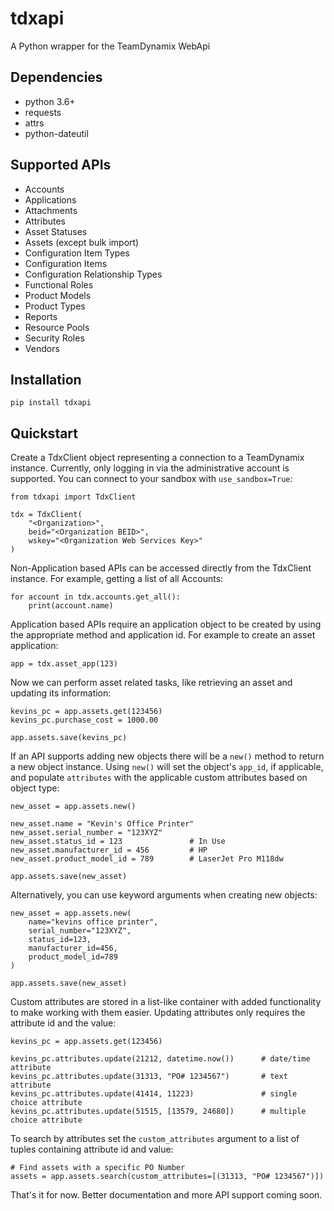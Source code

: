# tdxapi

A Python wrapper for the TeamDynamix WebApi

## Dependencies

* python 3.6+
* requests
* attrs
* python-dateutil

## Supported APIs

* Accounts
* Applications
* Attachments
* Attributes
* Asset Statuses
* Assets (except bulk import)
* Configuration Item Types
* Configuration Items
* Configuration Relationship Types
* Functional Roles
* Product Models
* Product Types
* Reports
* Resource Pools
* Security Roles
* Vendors

## Installation

```
pip install tdxapi
```

## Quickstart

Create a TdxClient object representing a connection to a TeamDynamix instance. Currently, only logging in via the administrative account is supported. You can connect to your sandbox with ```use_sandbox=True```:

```
from tdxapi import TdxClient

tdx = TdxClient(
    "<Organization>",
    beid="<Organization BEID>",
    wskey="<Organization Web Services Key>"
)
```

Non-Application based APIs can be accessed directly from the TdxClient instance. For example, getting a list of all Accounts:

```
for account in tdx.accounts.get_all():
    print(account.name)
```

Application based APIs require an application object to be created by using the appropriate method and application id. For example to create an asset application:

```
app = tdx.asset_app(123)
```

Now we can perform asset related tasks, like retrieving an asset and updating its information:

```
kevins_pc = app.assets.get(123456)
kevins_pc.purchase_cost = 1000.00

app.assets.save(kevins_pc)
```

If an API supports adding new objects there will be a ```new()``` method to return a new object instance. Using ```new()``` will set the object's ```app_id```, if applicable, and populate ```attributes``` with the applicable custom attributes based on object type:

```
new_asset = app.assets.new()

new_asset.name = "Kevin's Office Printer"
new_asset.serial_number = "123XYZ"
new_asset.status_id = 123               # In Use
new_asset.manufacturer_id = 456         # HP
new_asset.product_model_id = 789        # LaserJet Pro M118dw

app.assets.save(new_asset)
``` 

Alternatively, you can use keyword arguments when creating new objects:

```
new_asset = app.assets.new(
    name="kevins office printer",
    serial_number="123XYZ",
    status_id=123,
    manufacturer_id=456,
    product_model_id=789
)

app.assets.save(new_asset)
```

Custom attributes are stored in a list-like container with added functionality to make working with them easier. Updating attributes only requires the attribute id and the value: 

```
kevins_pc = app.assets.get(123456)

kevins_pc.attributes.update(21212, datetime.now())      # date/time attribute
kevins_pc.attributes.update(31313, "PO# 1234567")       # text attribute
kevins_pc.attributes.update(41414, 11223)               # single choice attribute
kevins_pc.attributes.update(51515, [13579, 24680])      # multiple choice attribute
```

To search by attributes set the ```custom_attributes``` argument to a list of tuples containing attribute id and value:

```
# Find assets with a specific PO Number
assets = app.assets.search(custom_attributes=[(31313, "PO# 1234567")])
```

That's it for now. Better documentation and more API support coming soon.